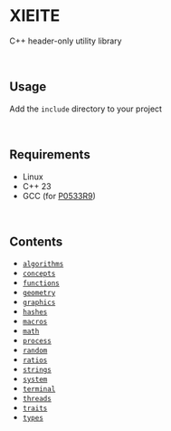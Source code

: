 # XIEITE
C++ header-only utility library

<br/>

## Usage
Add the `include` directory to your project

<br/>

## Requirements
- Linux
- C++ 23
- GCC (for [P0533R9](https://wg21.link/P0533R9))

<br/>

## Contents
- [`algorithms`](./docs/algorithms.md)
- [`concepts`](./docs/concepts.md)
- [`functions`](./docs/functions.md)
- [`geometry`](./docs/geometry.md)
- [`graphics`](./docs/graphics.md)
- [`hashes`](./docs/hashes.md)
- [`macros`](./docs/macros.md)
- [`math`](./docs/math.md)
- [`process`](./docs/process.md)
- [`random`](./docs/random.md)
- [`ratios`](./docs/ratios.md)
- [`strings`](./docs/strings.md)
- [`system`](./docs/system.md)
- [`terminal`](./docs/terminal.md)
- [`threads`](./docs/threads.md)
- [`traits`](./docs/traits.md)
- [`types`](./docs/types.md)
